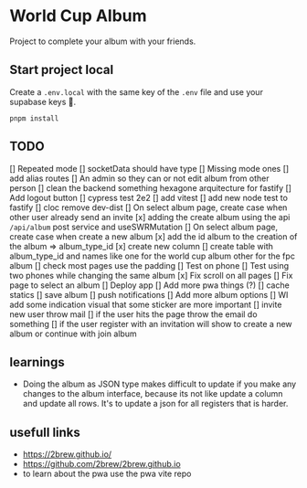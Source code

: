 # World Cup Album

Project to complete your album with your friends.

## Start project local
Create a `.env.local` with the same key of the `.env` file and use your supabase keys 🤙.
```
pnpm install
```

## TODO

[] Repeated mode
    [] socketData should have type
[] Missing mode ones
[] add alias routes
[] An admin so they can or not edit album from other person
[] clean the backend something hexagone arquitecture for fastify
[] Add logout button
[] cypress test 2e2
[] add vitest
[] add new node test to fastify
[] cloc remove dev-dist
[] On select album page, create case when other user already send an invite
  [x] adding the create album using the api `/api/album` post service and useSWRMutation
[] On select album page, create case when create a new album
  [x] add the id album to the creation of the album => album_type_id
  [x] create new column
  [] create table with album_type_id and names like one for the world cup album other for the fpc album
[] check most pages use the padding
[] Test on phone 
[] Test using two phones while changing the same album
[x] Fix scroll on all pages
[] Fix page to select an album
[] Deploy app
[] Add more pwa things (?)
  [] cache statics
  [] save album
  [] push notifications
[] Add more album options
[] WI add some indication visual that some sticker are more important
[] invite new user throw mail
    [] if the user hits the page throw the email do something
    [] if the user register with an invitation will show to create a new album or continue with join album

## learnings
- Doing the album as JSON type makes difficult to update if you make any changes to the album interface, because its not like update
a column and update all rows. It's to update a json for all registers that is harder.

## usefull links
- https://2brew.github.io/
- https://github.com/2brew/2brew.github.io
- to learn about the pwa use the pwa vite repo


